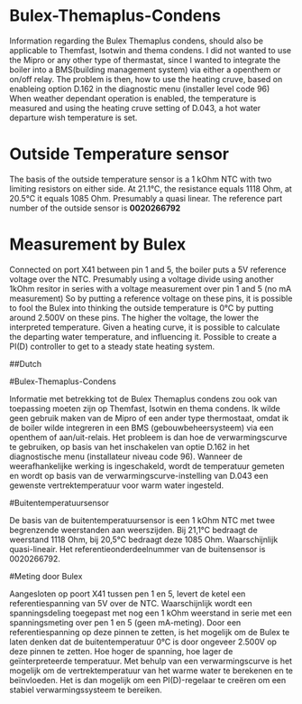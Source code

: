 # Bulex-Themaplus-Condens
Information regarding the Bulex Themaplus condens, should also be applicable to Themfast, Isotwin and thema condens.
I did not wanted to use the Mipro or any other type of thermastat, since I wanted to integrate the boiler into a BMS(building management system) via either a openthem or on/off relay. The problem is then, how to use the heating cruve, based on enableing option D.162 in the diagnostic menu (installer level code 96) When weather dependant operation is enabled, the temperature is measured and using the heating cruve setting of D.043, a hot water departure wish temperature is set. 
# Outside Temperature sensor
The basis of the outside temperature sensor is a 1 kOhm NTC with two limiting resistors on either side. At 21.1°C, the resistance equals 1118 Ohm, at 20.5°C it equals 1085 Ohm. Presumably a quasi linear.
The reference part number of the outside sensor is **0020266792**
# Measurement by Bulex
Connected on port X41 between pin 1 and 5, the boiler puts a 5V reference voltage over the NTC. Presumably using a voltage divide using another 1kOhm resitor in series with a voltage measurement over pin 1 and 5 (no mA measurement) So by putting a reference voltage on these pins, it is possible to fool the Bulex into thinking the outside temperature is 0°C by putting around 2.500V on these pins. The higher the voltage, the lower the interpreted temperature. Given a heating curve, it is possible to calculate the departing water temperature, and influencing it. Possible to create a PI(D) controller to get to a steady state heating system.


##Dutch

#Bulex-Themaplus-Condens

Informatie met betrekking tot de Bulex Themaplus condens zou ook van toepassing moeten zijn op Themfast, Isotwin en thema condens. Ik wilde geen gebruik maken van de Mipro of een ander type thermostaat, omdat ik de boiler wilde integreren in een BMS (gebouwbeheersysteem) via een openthem of aan/uit-relais. Het probleem is dan hoe de verwarmingscurve te gebruiken, op basis van het inschakelen van optie D.162 in het diagnostische menu (installateur niveau code 96). Wanneer de weerafhankelijke werking is ingeschakeld, wordt de temperatuur gemeten en wordt op basis van de verwarmingscurve-instelling van D.043 een gewenste vertrektemperatuur voor warm water ingesteld.

#Buitentemperatuursensor

De basis van de buitentemperatuursensor is een 1 kOhm NTC met twee begrenzende weerstanden aan weerszijden. Bij 21,1°C bedraagt de weerstand 1118 Ohm, bij 20,5°C bedraagt deze 1085 Ohm. Waarschijnlijk quasi-lineair. Het referentieonderdeelnummer van de buitensensor is 0020266792.

#Meting door Bulex

Aangesloten op poort X41 tussen pen 1 en 5, levert de ketel een referentiespanning van 5V over de NTC. Waarschijnlijk wordt een spanningsdeling toegepast met nog een 1 kOhm weerstand in serie met een spanningsmeting over pen 1 en 5 (geen mA-meting). Door een referentiespanning op deze pinnen te zetten, is het mogelijk om de Bulex te laten denken dat de buitentemperatuur 0°C is door ongeveer 2.500V op deze pinnen te zetten. Hoe hoger de spanning, hoe lager de geïnterpreteerde temperatuur. Met behulp van een verwarmingscurve is het mogelijk om de vertrektemperatuur van het warme water te berekenen en te beïnvloeden. Het is dan mogelijk om een PI(D)-regelaar te creëren om een stabiel verwarmingssysteem te bereiken.
